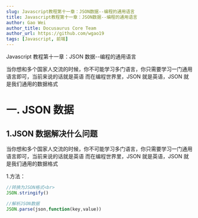 ```yaml
---
slug: Javascript教程第十一章：JSON数据--编程的通用语言
title: Javascript教程第十一章：JSON数据--编程的通用语言
author: Gao Wei
author_title: Docusaurus Core Team
author_url: https://github.com/wgao19
tags: [Javascript, 前端]
---
```


Javascript 教程第十一章：JSON 数据--编程的通用语言

当你想和多个国家人交流的时候，你不可能学习多门语言，你只需要学习一门通用语言即可，当前来说的话就是英语
而在编程世界里，JSON 就是英语，JSON 就是我们通用的数据格式

<!--truncate-->

# 一. JSON 数据

## 1.JSON 数据解决什么问题

当你想和多个国家人交流的时候，你不可能学习多门语言，你只需要学习一门通用语言即可，当前来说的话就是英语
而在编程世界里，JSON 就是英语，JSON 就是我们通用的数据格式

1.方法：

```js
//转换为JSON格式<br>
JSON.stringify()

//解析JSON数据
JSON.parse(json,function(key,value))
```
